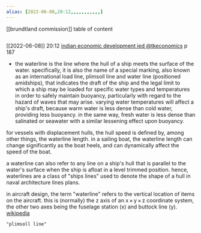 ```yaml
---
alias: [2022-06-08,20:12,,,,,,,,,,,]
---
```

[[brundtland commission]]
table of content
```toc
```

[[2022-06-08]] 20:12 [indian economic development ied @tkeconomics](https://t.me/tkeconomics/6) p 187
- the waterline is the line where the hull of a ship meets the surface of the water. specifically, it is also the name of a special marking, also known as an international load line, plimsoll line and water line (positioned amidships), that indicates the draft of the ship and the legal limit to which a ship may be loaded for specific water types and temperatures in order to safely maintain buoyancy, particularly with regard to the hazard of waves that may arise. varying water temperatures will affect a ship's draft, because warm water is less dense than cold water, providing less buoyancy. in the same way, fresh water is less dense than salinated or seawater with a similar lessening effect upon buoyancy. 

for vessels with displacement hulls, the hull speed is defined by, among other things, the waterline length. in a sailing boat, the waterline length can change significantly as the boat heels, and can dynamically affect the speed of the boat.

a waterline can also refer to any line on a ship's hull that is parallel to the water's surface when the ship is afloat in a level trimmed position. hence, waterlines are a class of "ships lines" used to denote the shape of a hull in naval architecture lines plans.

in aircraft design, the term "waterline" refers to the vertical location of items on the aircraft. this is (normally) the z axis of an x × y × z coordinate system, the other two axes being the fuselage station (x) and buttock line (y).
[wikipedia](https://en.wikipedia.org/wiki/waterline)
```query
"plimsoll line"
```